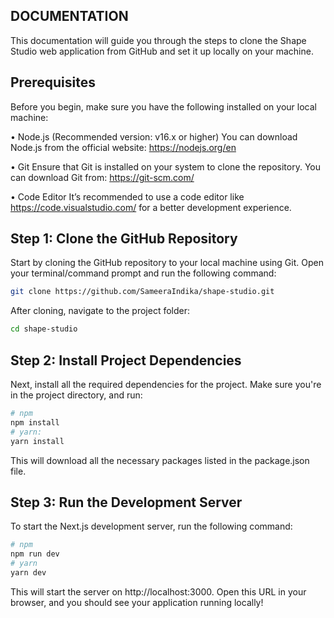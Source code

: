 ## DOCUMENTATION

This documentation will guide you through the steps to clone the Shape Studio web application from GitHub and set it up locally on your machine.

## Prerequisites

Before you begin, make sure you have the following installed on your local machine:

• Node.js (Recommended version: v16.x or higher)
You can download Node.js from the official website: https://nodejs.org/en

• Git
Ensure that Git is installed on your system to clone the repository. You can download Git from: https://git-scm.com/

• Code Editor
It’s recommended to use a code editor like https://code.visualstudio.com/ for a better development experience.

## Step 1: Clone the GitHub Repository

Start by cloning the GitHub repository to your local machine using Git. Open your terminal/command prompt and run the following command:

```bash
git clone https://github.com/SameeraIndika/shape-studio.git
```

After cloning, navigate to the project folder:

```bash
cd shape-studio
```

## Step 2: Install Project Dependencies

Next, install all the required dependencies for the project. Make sure you're in the project directory, and run:

```bash
# npm
npm install
# yarn:
yarn install
```

This will download all the necessary packages listed in the package.json file.

## Step 3: Run the Development Server

To start the Next.js development server, run the following command:

```bash
# npm
npm run dev
# yarn
yarn dev
```

This will start the server on http://localhost:3000. Open this URL in your browser, and you should see your application running locally!
